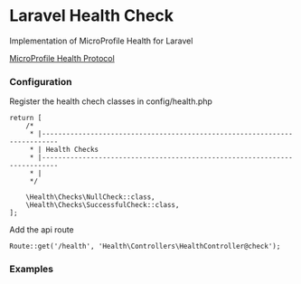 # Laravel Health Check

Implementation of MicroProfile Health for Laravel

[MicroProfile Health Protocol](https://github.com/eclipse/microprofile-health/blob/master/spec/src/main/asciidoc/protocol-wireformat.adoc "Protocol")

### Configuration

Register the health chech classes in config/health.php

    return [
        /*
         * |--------------------------------------------------------------------------
         * | Health Checks
         * |--------------------------------------------------------------------------
         * |
         */

        \Health\Checks\NullCheck::class,
        \Health\Checks\SuccessfulCheck::class,
    ];

Add the api route

    Route::get('/health', 'Health\Controllers\HealthController@check');

### Examples
